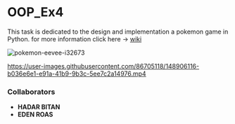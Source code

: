 # OOP_Ex4
This task is dedicated to the design and implementation a pokemon game in Python.
for more information click here -> 
[wiki](https://github.com/HadarBitan/OOP_Ex4/wiki)

![pokemon-eevee-i32673](https://user-images.githubusercontent.com/86705118/148672730-90391a6a-5d3e-4313-a831-4eaad38ce107.jpg)




https://user-images.githubusercontent.com/86705118/148906116-b036e6e1-e91a-41b9-9b3c-5ee7c2a14976.mp4


### Collaborators
  + **HADAR BITAN**
  + **EDEN ROAS**
